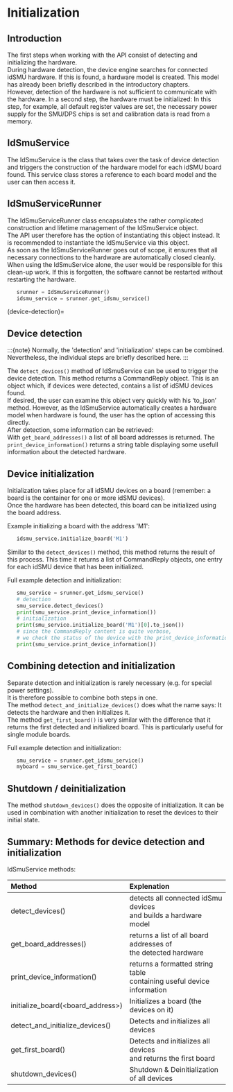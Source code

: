 Initialization
==============

## Introduction

The first steps when working with the API consist of detecting and initializing the hardware.  
During hardware detection, the device engine searches for connected idSMU hardware. If this is found, a hardware model is created. This model has already been briefly described in the introductory chapters.  
However, detection of the hardware is not sufficient to communicate with the hardware. In a second step, the hardware must be initialized: In this step, for example, all default register values are set, the necessary power supply for the SMU/DPS chips is set and calibration data is read from a memory.  

## IdSmuService

The IdSmuService is the class that takes over the task of device detection and triggers the construction of the hardware model for each idSMU board found. This service class stores a reference to each board model and the user can then access it.  

## IdSmuServiceRunner

The IdSmuServiceRunner class encapsulates the rather complicated construction and lifetime management of the IdSmuService object.    
The API user therefore has the option of instantiating this object instead. It is recommended to instantiate the IdSmuService via this object.  
As soon as the IdSmuServiceRunner goes out of scope, it ensures that all necessary connections to the hardware are automatically closed cleanly.  
When using the IdSmuService alone, the user would be responsible for this clean-up work. If this is forgotten, the software cannot be restarted without restarting the hardware.

 ```Python
    srunner = IdSmuServiceRunner()
    idsmu_service = srunner.get_idsmu_service()
 ```

(device-detection)=
## Device detection

:::{note}
Normally, the 'detection' and 'initialization' steps can be combined. Nevertheless, the individual steps are briefly described here.
:::

The `detect_devices()` method of IdSmuService can be used to trigger the device detection. 
This method returns a CommandReply object. This is an object which, if devices were detected, contains a list of idSMU devices found.  
If desired, the user can examine this object very quickly with his ‘to_json’ method.
However, as the IdSmuService automatically creates a hardware model when hardware is found, the user has the option of accessing this directly.  
After detection, some information can be retrieved:  
With `get_board_addresses()` a list of all board addresses is returned. The `print_device_information()` returns a string table displaying some usefull information about the detected hardware.  

## Device initialization

Initialization takes place for all idSMU devices on a board (remember: a board is the container for one or more idSMU devices).  
Once the hardware has been detected, this board can be initialized using the board address.

Example initializing a board with the address 'M1':
```Python
   idsmu_service.initialize_board('M1')
```
Similar to the `detect_devices()` method, this method returns the result of this process. This time it returns a list of CommandReply objects,
one entry for each idSMU device that has been initialized.  

Full example detection and initialization:
```Python
   smu_service = srunner.get_idsmu_service()
   # detection
   smu_service.detect_devices()
   print(smu_service.print_device_information())
   # initialization
   print(smu_service.initialize_board('M1')[0].to_json())
   # since the CommandReply content is quite verbose, 
   # we check the status of the device with the print_device_information again
   print(smu_service.print_device_information())
```
## Combining detection and initialization

Separate detection and initialization is rarely necessary (e.g. for special power settings).  
It is therefore possible to combine both steps in one.  
The method `detect_and_initialize_devices()` does what the name says: It detects the hardware and then initializes it.   
The method `get_first_board()` is very similar with the difference that it returns the first detected and initialized board. This is particularly useful for single module boards.

Full example detection and initialization:
```Python
   smu_service = srunner.get_idsmu_service()
   myboard = smu_service.get_first_board()
```

## Shutdown / deinitialization

The method `shutdown_devices()` does the opposite of initialization.
It can be used in combination with another initialization to reset the devices to their initial state.

## Summary: Methods for device detection and initialization 

IdSmuService methods:

| Method                            | Explenation                                                              |
| :-------------------------------- | :----------------------------------------------------------------------- |
| detect_devices()                  | detects all connected idSmu devices<br>and builds a hardware model       |
| get_board_addresses()             | returns a list of all board addresses of <br>the detected hardware       |
| print_device_information()        | returns a formatted string table<br>containing useful device information |
| initialize_board(<board_address>) | Initializes a board (the devices on it)                                  |
| detect_and_initialize_devices()   | Detects and initializes all devices                                      |
| get_first_board()                 | Detects and initializes all devices<br>and returns the first board       |
| shutdown_devices()                | Shutdown & Deinitialization of all devices                               |





